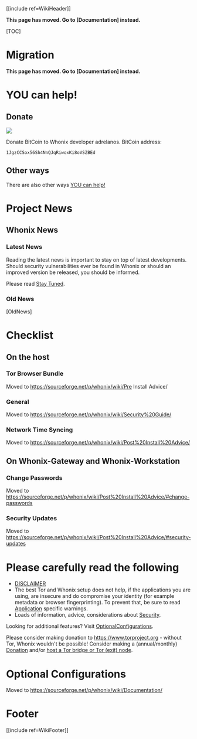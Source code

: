 [[include ref=WikiHeader]]

**This page has moved. Go to [Documentation] instead.**

[TOC]

# Migration #
**This page has moved. Go to [Documentation] instead.**

# YOU can help! #
## Donate ##
![](http://whonix.sourceforge.net/screenshots/BC_Rnd_64px.png)

Donate BitCoin to Whonix developer adrelanos. BitCoin address:

    1JgzCCSox56Sh4NnQJqRiwoxKi8oVSZBEd

## Other ways ##
There are also other ways [YOU can help!](https://sourceforge.net/p/whonix/wiki/Contribute)

# Project News #
## Whonix News ##
### Latest News ###
Reading the latest news is important to stay on top of latest developments. Should security vulnerabilities ever be found in Whonix or should an improved version be released, you should be informed.

Please read [Stay Tuned](https://sourceforge.net/p/whonix/wiki/Download/#stay-tuned).

### Old News ###
[OldNews]

# Checklist #
## On the host ##
### Tor Browser Bundle ###
Moved to https://sourceforge.net/p/whonix/wiki/Pre Install Advice/

### General ###
Moved to https://sourceforge.net/p/whonix/wiki/Security%20Guide/

### Network Time Syncing ###
Moved to https://sourceforge.net/p/whonix/wiki/Post%20Install%20Advice/

## On Whonix-Gateway and Whonix-Workstation ##
### Change Passwords ###
Moved to https://sourceforge.net/p/whonix/wiki/Post%20Install%20Advice/#change-passwords

### Security Updates ###
Moved to https://sourceforge.net/p/whonix/wiki/Post%20Install%20Advice/#security-updates

# Please carefully read the following #
* [DISCLAIMER](https://sourceforge.net/p/whonix/wiki/Authorship/#disclaimer)
* The best Tor and Whonix setup does not help, if the applications you are using, are insecure and do compromise your identity (for example metadata or browser fingerprinting). To prevent that, be sure to read [Application](https://sourceforge.net/p/whonix/wiki/Applications/) specific warnings.
* Loads of information, advice, considerations about [Security](https://sourceforge.net/p/whonix/wiki/Security/).

Looking for additional features? Visit [OptionalConfigurations](https://sourceforge.net/p/whonix/wiki/OptionalConfigurations/).

Please consider making donation to https://www.torproject.org - without Tor, Whonix wouldn't be possible! Consider making a (annual/monthly) [Donation](https://www.torproject.org/donate/donate.html.en) and/or [host a Tor bridge or Tor (exit) node](https://sourceforge.net/p/whonix/wiki/OptionalConfigurations/#hosting-a-private-obfuscated-bridge-or-exit-relay).

# Optional Configurations #
Moved to https://sourceforge.net/p/whonix/wiki/Documentation/

# Footer #
[[include ref=WikiFooter]]